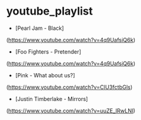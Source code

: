# youtube_playlist


- [Pearl Jam - Black]

 (https://www.youtube.com/watch?v=4q9UafsiQ6k)


- [Foo Fighters - Pretender]

(https://www.youtube.com/watch?v=4q9UafsiQ6k)


- [Pink - What about us?]

 (https://www.youtube.com/watch?v=ClU3fctbGls)


- [Justin Timberlake  - Mirrors]

 (https://www.youtube.com/watch?v=uuZE_IRwLNI)
